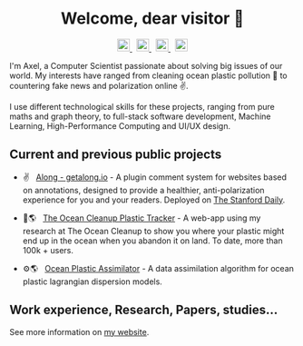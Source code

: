 <h1 align="center" >Welcome, dear visitor 👋</h1>

<p align="center">

<a href="https://www.instagram.com/axel.pey/">
  <img alt="Axel | Instagram" width="22px" src="https://raw.githubusercontent.com/hussainweb/hussainweb/main/icons/instagram.png" />
</a>
&nbsp;
<a href="https://twitter.com/AxelPeytavin">
  <img alt="Axel Peytavin | Twitter" width="22px" src="https://raw.githubusercontent.com/peterthehan/peterthehan/master/assets/twitter.svg" />
</a>
&nbsp;
<a href="https://www.linkedin.com/in/axel-peytavin/">
  <img alt="Axel Peytavin | LinkedIN" width="22px" src="https://raw.githubusercontent.com/peterthehan/peterthehan/master/assets/linkedin.svg" />
</a>
&nbsp;
<a href="https://www.researchgate.net/profile/Axel-Peytavin/research">
  <img alt="Axel Peytavin | Research Gate" width="22px" src="https://upload.wikimedia.org/wikipedia/commons/c/c7/Google_Scholar_logo.svg">
</a>
</p>


I'm Axel, a Computer Scientist passionate about solving big issues of our world. My interests have ranged from cleaning ocean plastic pollution 🌊 to countering fake news and polarization online ✌.

I use different technological skills for these projects, ranging from pure maths and graph theory, to full-stack software development, Machine Learning, High-Performance Computing and UI/UX design.

## Current and previous public projects

- ✌️ &nbsp; [Along - getalong.io](https://getalong.io) - A plugin comment system for websites based on annotations, designed to provide a healthier, anti-polarization experience for you and your readers. Deployed on [The Stanford Daily](https://stanforddaily.com).

- 🌊🌎 &nbsp; [The Ocean Cleanup Plastic Tracker](https://theoceancleanup.com/plastic-tracker/) - A web-app using my research at The Ocean Cleanup to show you where your plastic might end up in the ocean when you abandon it on land. To date, more than 100k + users.

- ⚙️🌎 &nbsp; [Ocean Plastic Assimilator](https://github.com/TheOceanCleanupAlgorithms/Ocean-Plastic-Assimilator) - A data assimilation algorithm for ocean plastic lagrangian dispersion models.


## Work experience, Research, Papers, studies...  

See more information on [my website](https://axelpey.github.io/).



<!--
**axelpey/axelpey** is a ✨ _special_ ✨ repository because its `README.md` (this file) appears on your GitHub profile.

Here are some ideas to get you started:

- 🔭 I’m currently working on ...
- 🌱 I’m currently learning ...
- 👯 I’m looking to collaborate on ...
- 🤔 I’m looking for help with ...
- 💬 Ask me about ...
- 📫 How to reach me: ...
- 😄 Pronouns: ...
- ⚡ Fun fact: ...
-->

